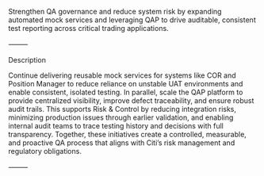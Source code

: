 Strengthen QA governance and reduce system risk by expanding automated mock services and leveraging QAP to drive auditable, consistent test reporting across critical trading applications.

⸻

Description

Continue delivering reusable mock services for systems like COR and Position Manager to reduce reliance on unstable UAT environments and enable consistent, isolated testing. In parallel, scale the QAP platform to provide centralized visibility, improve defect traceability, and ensure robust audit trails. This supports Risk & Control by reducing integration risks, minimizing production issues through earlier validation, and enabling internal audit teams to trace testing history and decisions with full transparency. Together, these initiatives create a controlled, measurable, and proactive QA process that aligns with Citi’s risk management and regulatory obligations.

⸻
